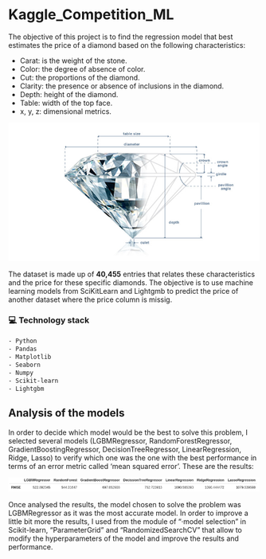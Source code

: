 # Kaggle_Competition_ML

The objective of this project is to find the regression model that best estimates the price of a diamond based on the following characteristics:

- Carat: is the weight of the stone.
- Color: the degree of absence of color.
- Cut: the proportions of the diamond.
- Clarity: the presence or absence of inclusions in the diamond.
- Depth: height of the diamond.
- Table: width of the top face.
- x, y, z: dimensional metrics.

![](images/diamond_anatomy.jpg)

The dataset is made up of **40,455** entries that relates these characteristics and the price for these specific diamonds. The objective is to use machine learning models from SciKitLearn and Lightgmb to predict the price of another dataset where the price column is missig.

### :computer: **Technology stack**

    - Python
    - Pandas
    - Matplotlib
    - Seaborn
    - Numpy
    - Scikit-learn
    - Lightgbm



## **Analysis of the models**
In order to decide which model would be the best to solve this problem, I selected several models (LGBMRegressor, RandomForestRegressor, GradientBoostingRegressor,  DecisionTreeRegressor,
LinearRegression,  Ridge,  Lasso) to verify which one was the one with the best performance in terms of an error metric called ‘mean squared error’. These are the results:

![](images/RMSE.png)

Once analysed the results, the model chosen to solve the problem was LGBMRegressor as it was the most accurate model. In order to improve a little bit more the results, I used from the module of “·model selection” in Scikit-learn,  “ParameterGrid” and “RandomizedSearchCV” that allow to modify the hyperparameters of the model and improve the results and performance.
